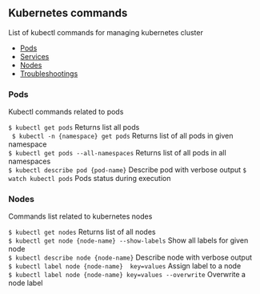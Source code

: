 ## Kubernetes commands

List of kubectl commands for managing kubernetes cluster

- [Pods](#pods)
- [Services](#services)
- [Nodes](#nodes)
- [Troubleshootings](#troubleshootings)

### Pods
Kubectl commands related to pods  

``$ kubectl get pods``   Returns list all pods  
`` $ kubectl -n {namespace} get pods``  Returns list of all pods in given namespace  
 `` $ kubectl get pods --all-namespaces ``  Returns list of all pods in all namespaces  
 ``$ kubectl describe pod {pod-name}`` Describe pod with verbose output
 ``$ watch kubectl pods`` Pods status during execution
  
### Nodes
 
 Commands list related to kubernetes nodes  
 
 ``$ kubectl get nodes``  Returns list of all nodes  
 ``$ kubectl get node {node-name} --show-labels``  Show all labels for given node  
 ``$ kubectl describe node {node-name}``  Describe node with verbose output  
``$ kubectl label node {node-name}  key=values``  Assign label to a node  
``$ kubectl label node {node-name} key=values --overwrite``   Overwrite a node label